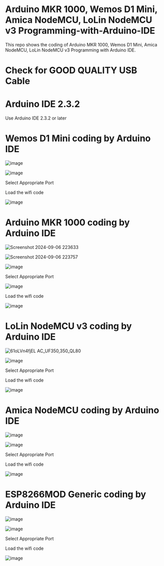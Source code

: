 # Arduino MKR 1000, Wemos D1 Mini, Amica NodeMCU, LoLin NodeMCU v3 Programming-with-Arduino-IDE

This repo shows the coding of Arduino MKR 1000, Wemos D1 Mini, Amica NodeMCU, LoLin NodeMCU v3 Programming with Arduino IDE.

# Check for GOOD QUALITY USB Cable

# Arduino IDE 2.3.2

Use Arduino IDE 2.3.2 or later


#  Wemos D1 Mini coding by Arduino IDE

![image](https://github.com/user-attachments/assets/c52fa1d0-aca5-4ad3-97f7-1c3af998e8f3)

![image](https://github.com/user-attachments/assets/07128115-e2b5-486b-b5cd-dc888783a3f6)


Select Appropriate Port


Load the wifi code

![image](https://github.com/user-attachments/assets/e13161f3-6df4-4cdc-9cd5-f56bfd650b10)


# Arduino MKR 1000 coding by Arduino IDE


![Screenshot 2024-09-06 223633](https://github.com/user-attachments/assets/f75c6cf1-9682-4178-8cce-57e4175b865f)

![Screenshot 2024-09-06 223757](https://github.com/user-attachments/assets/d8bb3581-69c2-43b5-8ad0-1868ad0cfdaf)

![image](https://github.com/user-attachments/assets/e59565c9-3fc1-4729-b2e9-1c15e7bf8235)


Select Appropriate Port

![image](https://github.com/user-attachments/assets/79d1c0fd-9670-4ece-9135-3f341b491d15)

Load the wifi code

![image](https://github.com/user-attachments/assets/7dc318cb-e42d-448d-86b0-2a1085f0b495)

# LoLin NodeMCU v3 coding by Arduino IDE

![61oLVn4fjEL _AC_UF350,350_QL80_](https://github.com/user-attachments/assets/5072f7a8-ad9e-4025-9258-fd008d4f383d)

![image](https://github.com/user-attachments/assets/3ffdc941-c200-4ce7-81a5-8fa002f57b75)

Select Appropriate Port


Load the wifi code

![image](https://github.com/user-attachments/assets/86ed96f8-a8d8-494e-ba79-890ddd1214cf)



# Amica NodeMCU coding by Arduino IDE

![image](https://github.com/user-attachments/assets/440a4f90-47ab-4b14-a96c-03c8b44c0d2a)


![image](https://github.com/user-attachments/assets/2d1f0967-a218-4bcd-928a-32223aba7681)

Select Appropriate Port

Load the wifi code

![image](https://github.com/user-attachments/assets/d702019e-fb80-406a-b267-3b87ae68b5cc)


# ESP8266MOD Generic coding by Arduino IDE

![image](https://github.com/user-attachments/assets/2ddb9495-9a60-4178-b3bb-6211b7891d65)


![image](https://github.com/user-attachments/assets/2d1f0967-a218-4bcd-928a-32223aba7681)

Select Appropriate Port

Load the wifi code

![image](https://github.com/user-attachments/assets/d702019e-fb80-406a-b267-3b87ae68b5cc)


